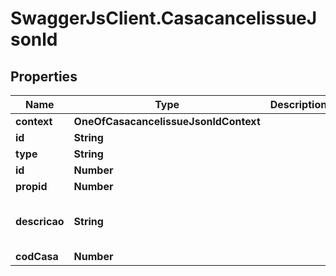 # SwaggerJsClient.CasacancelissueJsonld

## Properties

| Name          | Type                                  | Description | Notes                                    |
| ------------- | ------------------------------------- | ----------- | ---------------------------------------- |
| **context**   | **OneOfCasacancelissueJsonldContext** |             | [optional]                               |
| **id**        | **String**                            |             | [optional]                               |
| **type**      | **String**                            |             | [optional]                               |
| **id**        | **Number**                            |             | [optional]                               |
| **propid**    | **Number**                            |             | [optional]                               |
| **descricao** | **String**                            |             | [optional] [default to &#x27;NULL&#x27;] |
| **codCasa**   | **Number**                            |             | [optional]                               |
